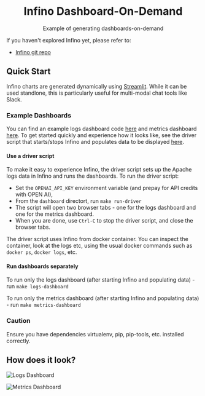 
<h1 align="center">
    Infino Dashboard-On-Demand 
</h1>
<p align="center">
    Example of generating dashboards-on-demand
</p>

If you haven't explored Infino yet, please refer to:
 - [Infino git repo](https://github.com/infinohq/infino)

## Quick Start
Infino charts are generated dynamically using [Streamlit](https://streamlit.io/). While it can be used standlone, this is particularly useful for multi-modal chat tools like Slack. 

### Example Dashboards
You can find an example logs dashboard code [here](src/example_logs_dashboard.py) and metrics dashboard [here](src/example_metrics_dashboard.py). 
To get started quickly and experience how it looks like, see the driver script that starts/stops Infino and populates data to be displayed [here](src/driver.py).

#### Use a driver script

To make it easy to experience Infino, the driver script sets up the Apache logs data in Infino and runs the dashboards. To run the driver script:

* Set the `OPENAI_API_KEY` environment variable (and prepay for API credits with OPEN AI),
* From the `dashboard` directort, run `make run-driver`
* The script will open two browser tabs - one for the logs dashboard and one for the metrics dashboard.
* When you are done, use `Ctrl-C` to stop the driver script, and close the browser tabs.

The driver script uses Infino from docker container. You can inspect the container, look at the logs etc, using the usual docker commands such 
as `docker ps`, `docker logs`, etc.

#### Run dashboards separately

To run only the logs dashboard (after starting Infino and populating data) - run `make logs-dashboard`

To run only the metrics dashboard (after starting Infino and populating data) - run `make metrics-dashboard`

### Caution
Ensure you have dependencies virtualenv, pip, pip-tools, etc. installed correctly.

## How does it look?

![Logs Dashboard](https://media.giphy.com/media/k5inTNm7tVY9MBhG2n/giphy.gif)

![Metrics Dashboard](https://media.giphy.com/media/uslUuVC1eBlG0UL6yi/giphy.gif)
